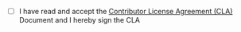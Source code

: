 - [ ] I have read and accept the [Contributor License Agreement (CLA)](https://gist.github.com/faisalman/2ed16621ebb544157eba85a7f7381417) Document and I hereby sign the CLA